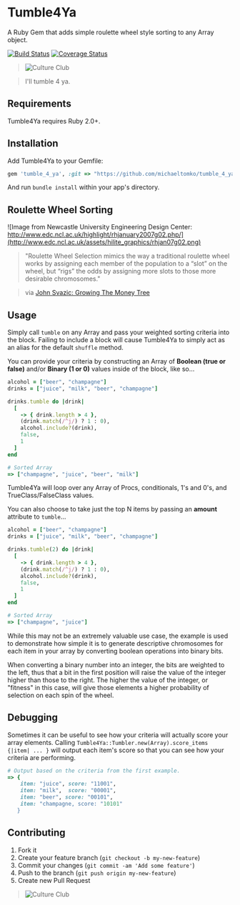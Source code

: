 Tumble4Ya
===========

A Ruby Gem that adds simple roulette wheel style sorting to any Array object.

[![Build Status](https://travis-ci.org/michaeltomko/tumble_4_ya.svg?branch=master)](https://travis-ci.org/michaeltomko/tumble_4_ya) [![Coverage Status](https://img.shields.io/coveralls/michaeltomko/tumble_4_ya.svg)](https://coveralls.io/r/michaeltomko/tumble_4_ya)

> ![Culture Club](http://24.media.tumblr.com/tumblr_mc0t7x0FAc1r3ifxzo1_500.gif)

> I'll tumble 4 ya.

## Requirements

Tumble4Ya requires Ruby 2.0+.

## Installation

Add Tumble4Ya to your Gemfile:

```ruby
gem 'tumble_4_ya', :git => "https://github.com/michaeltomko/tumble_4_ya.git", :branch => "master" 
```

And run `bundle install` within your app's directory.

## Roulette Wheel Sorting

![Image from Newcastle University Engineering Design Center: http://www.edc.ncl.ac.uk/highlight/rhjanuary2007g02.php/](http://www.edc.ncl.ac.uk/assets/hilite_graphics/rhjan07g02.png)

> "Roulette Wheel Selection mimics the way a traditional roulette wheel works by assigning each member of the population to a “slot” on the wheel, but “rigs” the odds by assigning more slots to those more desirable chromosomes."

> via [John Svazic: Growing The Money Tree](http://growingthemoneytree.com/roulette-wheel-selection/)

## Usage

Simply call `tumble` on any Array and pass your weighted sorting criteria into the block. Failing to include a block will cause Tumble4Ya to simply act as an alias for the default `shuffle` method.

You can provide your criteria by constructing an Array of **Boolean (true or false)** and/or **Binary (1 or 0)** values inside of the block, like so…

```ruby
alcohol = ["beer", "champagne"]
drinks = ["juice", "milk", "beer", "champagne"]

drinks.tumble do |drink|
  [
    -> { drink.length > 4 },
    (drink.match(/^j/) ? 1 : 0),
    alcohol.include?(drink),
    false,
    1
  ]
end

# Sorted Array
=> ["champagne", "juice", "beer", "milk"]
```

Tumble4Ya will loop over any Array of Procs, conditionals, 1's and 0's, and TrueClass/FalseClass values.

You can also choose to take just the top N items by passing an **amount** attribute to `tumble`…

```ruby
alcohol = ["beer", "champagne"]
drinks = ["juice", "milk", "beer", "champagne"]

drinks.tumble(2) do |drink|
  [
    -> { drink.length > 4 },
    (drink.match(/^j/) ? 1 : 0),
    alcohol.include?(drink),
    false,
    1
  ]
end

# Sorted Array
=> ["champagne", "juice"]
```

While this may not be an extremely valuable use case, the example is used to demonstrate how simple it is to generate descriptive chromosomes for each item in your array by converting boolean operations into binary bits.

When converting a binary number into an integer, the bits are weighted to the left, thus that a bit in the first position will raise the value of the integer higher than those to the right. The higher the value of the integer, or "fitness" in this case, will give those elements a higher probability of selection on each spin of the wheel.

## Debugging

Sometimes it can be useful to see how your criteria will actually score your array elements. Calling `Tumble4Ya::Tumbler.new(Array).score_items {|item| ... }` will output each item's score so that you can see how your criteria are performing.

```ruby
# Output based on the criteria from the first example.
=> {
    item: "juice", score: "11001",
    item: "milk",  score: "00001",
    item: "beer", score: "00101",
    item: "champagne, score: "10101"
   }
```

## Contributing

1. Fork it
2. Create your feature branch (`git checkout -b my-new-feature`)
3. Commit your changes (`git commit -am 'Add some feature'`)
4. Push to the branch (`git push origin my-new-feature`)
5. Create new Pull Request

> ![Culture Club](http://media.giphy.com/media/12ayoOAjHcjUaI/giphy.gif)
